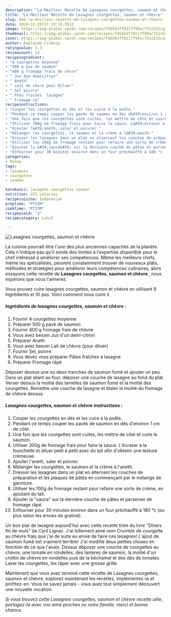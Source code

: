 ```yaml
---
description: "La Meilleur Recette De Lasagnes courgettes, saumon et chèvre"
title: "La Meilleur Recette De Lasagnes courgettes, saumon et chèvre"
slug: 686-la-meilleur-recette-de-lasagnes-courgettes-saumon-et-chevre
date: 2020-12-25T17:13:19.351Z
image: https://img-global.cpcdn.com/recipes/f4b5b3ff8117f99a/751x532cq70/lasagnes-courgettes-saumon-et-chevre-photo-principale-de-la-recette.jpg
thumbnail: https://img-global.cpcdn.com/recipes/f4b5b3ff8117f99a/751x532cq70/lasagnes-courgettes-saumon-et-chevre-photo-principale-de-la-recette.jpg
cover: https://img-global.cpcdn.com/recipes/f4b5b3ff8117f99a/751x532cq70/lasagnes-courgettes-saumon-et-chevre-photo-principale-de-la-recette.jpg
author: Adelaide Lindsey
ratingvalue: 3.3
reviewcount: 14
recipeingredient:
- "4 courgettes moyenne"
- "500 g pav de saumon"
- "400 g fromage frais de chvre"
- " Jus dun demicitron"
- " Aneth"
- " Lait de chvre pour diluer"
- " Sel poivre"
- " Ptes fraches  lasagne"
- " Fromage rp"
recipeinstructions:
- "Couper les courgettes en dés et les cuire à la poêle."
- "Pendant ce temps couper les pavés de saumon en dés d&#39;environ 1 cm de côté."
- "Une fois que les courgettes sont cuites, les mettre de côté et cuire le saumon."
- "Utiliser 300g de fromage frais pour faire la sauce. L&#39;écraser à la fourchette et diluer petit à petit avec du lait afin d&#39;obtenir une texture crémeuse."
- "Ajouter l&#39;aneth, saler et poivrer."
- "Mélanger les courgettes, le saumon et la crème à l&#39;aneth."
- "Dresser les lasagnes dans un plat en alternant les couches de préparation et les plaques de pâtes en commençant par le mélange de garniture."
- "Utiliser les 100g de fromage restant pour refaire une sorte de crème, en ajoutant du lait."
- "Ajouter la &#34;sauce&#34; sur la dernière couche de pâtes et parsemer de fromage râpé."
- "Enfourner pour 30 minutes environ dans un four préchauffé à 180 °c (ou plus selon les envies de gratiné)."
categories:
- Resep
tags:
- lasagnes
- courgettes
- saumon

katakunci: lasagnes courgettes saumon 
nutrition: 271 calories
recipecuisine: Indonesian
preptime: "PT15M"
cooktime: "PT33M"
recipeyield: "3"
recipecategory: Lunch

---
```



![Lasagnes courgettes, saumon et chèvre](https://img-global.cpcdn.com/recipes/f4b5b3ff8117f99a/751x532cq70/lasagnes-courgettes-saumon-et-chevre-photo-principale-de-la-recette.jpg)

La cuisine pourrait être l'une des plus anciennes capacités de la planète. Cela n'indique pas qu'il existe des limites à l'expertise disponible pour le chef intéressé à améliorer ses compétences. Même les meilleurs chefs, même les spécialistes, peuvent constamment trouver de nouveaux plats, méthodes et stratégies pour améliorer leurs compétences culinaires, alors essayons cette recette de <strong> Lasagnes courgettes, saumon et chèvre </strong>, nous espérons que vous l'aimerez.

<!--inarticleads1-->

Vous pouvez cuire lasagnes courgettes, saumon et chèvre en utilisant 9 Ingrédients et 10 pas. Voici comment vous cuire il.

##### Ingrédients de lasagnes courgettes, saumon et chèvre :

1. Fournir 4 courgettes moyenne
1. Préparer 500 g pavé de saumon
1. Fournir 400 g fromage frais de chèvre
1. Vous avez besoin  Jus d&#39;un demi-citron
1. Préparer  Aneth
1. Vous avez besoin  Lait de chèvre (pour diluer)
1. Fournir  Sel, poivre
1. Vous devez vous préparer  Pâtes fraîches à lasagne
1. Préparer  Fromage râpé


Déposer dessus une ou deux tranches de saumon fumé et ajouter un peu. Dans un plat allant au four, déposer une couche de lasagne au fond du plat. Verser dessus la moitié des lamelles de saumon fumé et la moitié des courgettes. Remettre une couche de lasagne et étaler la moitié du fromage de chèvre dessus. 

<!--inarticleads2-->

##### Lasagnes courgettes, saumon et chèvre instructions :

1. Couper les courgettes en dés et les cuire à la poêle.
1. Pendant ce temps couper les pavés de saumon en dés d&#39;environ 1 cm de côté.
1. Une fois que les courgettes sont cuites, les mettre de côté et cuire le saumon.
1. Utiliser 300g de fromage frais pour faire la sauce. L&#39;écraser à la fourchette et diluer petit à petit avec du lait afin d&#39;obtenir une texture crémeuse.
1. Ajouter l&#39;aneth, saler et poivrer.
1. Mélanger les courgettes, le saumon et la crème à l&#39;aneth.
1. Dresser les lasagnes dans un plat en alternant les couches de préparation et les plaques de pâtes en commençant par le mélange de garniture.
1. Utiliser les 100g de fromage restant pour refaire une sorte de crème, en ajoutant du lait.
1. Ajouter la &#34;sauce&#34; sur la dernière couche de pâtes et parsemer de fromage râpé.
1. Enfourner pour 30 minutes environ dans un four préchauffé à 180 °c (ou plus selon les envies de gratiné).


Un bon plat de lasagne aujourd&#39;hui avec cette recette tirée du livre &#34;Dîners fin de mois&#34; de Cyril Lignac. J&#39;ai tellement aimé mon Crumble de courgette au chèvre frais que j&#39;ai de suite eu envie de faire ces lasagnes! L&#39;ajout de saumon fumé est vraiment terrible! J&#39;ai modifié deux petites choses en fonction de ce que j&#39;avais. Dessus déposer une couche de courgettes au chèvre, une tomate en rondelles, des lanières de saumon, la moitié d&#39;un crottin de chèvre en rondelles puis de la béchamel et des dès de tomates Laver les courgettes, les râper avec une grosse grille. 

<!--inarticleads1-->

<p>
Maintenant que vous avez terminé cette recette de Lasagnes courgettes, saumon et chèvre, explorez maintenant les recettes, implémentez-la et profitez-en. Vous ne savez jamais - vous avez tout simplement découvert une nouvelle vocation.
</p>

<p>
<i>Si vous trouvez cette Lasagnes courgettes, saumon et chèvre recette utile, partagez-la avec vos amis proches ou votre famille, merci et bonne chance.</i>
</p>
